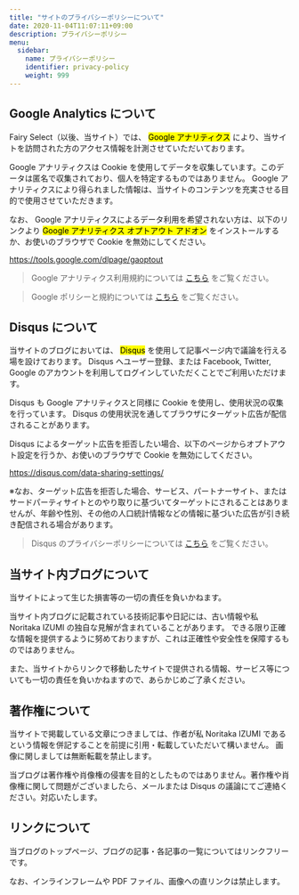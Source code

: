 ```yaml
---
title: "サイトのプライバシーポリシーについて"
date: 2020-11-04T11:07:11+09:00
description: プライバシーポリシー
menu:
  sidebar:
    name: プライバシーポリシー
    identifier: privacy-policy
    weight: 999
---
```


## Google Analytics について

Fairy Select（以後、当サイト）では、 <mark>Google アナリティクス</mark> により、当サイトを訪問された方のアクセス情報を計測させていただいております。

Google アナリティクスは Cookie を使用してデータを収集しています。このデータは匿名で収集されており、個人を特定するものではありません。
Google アナリティクスにより得られました情報は、当サイトのコンテンツを充実させる目的で使用させていただきます。

なお、 Google アナリティクスによるデータ利用を希望されない方は、以下のリンクより <mark>Google アナリティクス オプトアウト アドオン</mark> をインストールするか、お使いのブラウザで Cookie を無効にしてください。

https://tools.google.com/dlpage/gaoptout

> Google アナリティクス利用規約については [こちら](https://marketingplatform.google.com/about/analytics/terms/jp/) をご覧ください。

> Google ポリシーと規約については [こちら](https://policies.google.com/technologies/ads) をご覧ください。

## Disqus について

当サイトのブログにおいては、 <mark>Disqus</mark> を使用して記事ページ内で議論を行える場を設けております。
Disqus へユーザー登録、または Facebook, Twitter, Google のアカウントを利用してログインしていただくことでご利用いただけます。

Disqus も Google アナリティクスと同様に Cookie を使用し、使用状況の収集を行っています。
Disqus の使用状況を通してブラウザにターゲット広告が配信されることがあります。

Disqus によるターゲット広告を拒否したい場合、以下のページからオプトアウト設定を行うか、お使いのブラウザで Cookie を無効にしてください。

https://disqus.com/data-sharing-settings/

※なお、ターゲット広告を拒否した場合、サービス、パートナーサイト、またはサードパーティサイトとのやり取りに基づいてターゲットにされることはありませんが、年齢や性別、その他の人口統計情報などの情報に基づいた広告が引き続き配信される場合があります。

> Disqus のプライバシーポリシーについては [こちら](https://help.disqus.com/en/articles/1717103-disqus-privacy-policy) をご覧ください。

## 当サイト内ブログについて

当サイトによって生じた損害等の一切の責任を負いかねます。

当サイト内ブログに記載されている技術記事や日記には、古い情報や私 Noritaka IZUMI の独自な見解が含まれていることがあります。
できる限り正確な情報を提供するように努めておりますが、これは正確性や安全性を保障するものではありません。

また、当サイトからリンクで移動したサイトで提供される情報、サービス等についても一切の責任を負いかねますので、あらかじめご了承ください。

## 著作権について

当サイトで掲載している文章につきましては、作者が私 Noritaka IZUMI であるという情報を併記することを前提に引用・転載していただいて構いません。
画像に関しましては無断転載を禁止します。

当ブログは著作権や肖像権の侵害を目的としたものではありません。著作権や肖像権に関して問題がございましたら、メールまたは Disqus の議論にてご連絡ください。対応いたします。

## リンクについて

当ブログのトップページ、ブログの記事・各記事の一覧についてはリンクフリーです。

なお、インラインフレームや PDF ファイル、画像への直リンクは禁止します。
